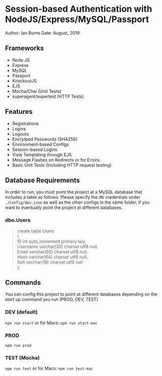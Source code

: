 # Session-based Authentication with NodeJS/Express/MySQL/Passport
Author: Ian Burns
Date: August, 2019

## Frameworks
- Node JS
- Express
- MySQL
- Passport
- KnockoutJS
- EJS
- Mocha/Chai (Unit Tests)
- superagent/supertest (HTTP Tests)

## Features
- Registrations
- Logins
- Logouts
- Encrytped Passwords (SHA256)
- Environment-based Configs
- Session-based Logins
- View Templating through EJS
- Message Flashes on Redirects or for Errors
- Basic Unit Tests (Including HTTP request testing)

## Database Requirements
In order to run, you must point the project at a MySQL database that includes a table as follows. Please specify the db credentials under `./config/dev.json` as well as the other configs in the same folder, if you want to eventually point the project at different databases.

### dbo.Users
>create table Users\
>(\
>  ID       int auto_increment primary key,\
>  Username varchar(20) charset utf8 null,\
>  Email    varchar(50) charset utf8 null,\
>  Hash     varchar(64) charset utf8 null,\
>  Salt     varchar(16) charset utf8 null\
>);

## Commands
You can config this project to point at different databases depending on the start up command you run (PROD, DEV, TEST)
### DEV (default)
`npm run start`
or for Macs:
`npm run start-mac`

### PROD
`npm run prod`

### TEST (Mocha)
`npm run test`
or for Macs:
`npm run test-mac`
